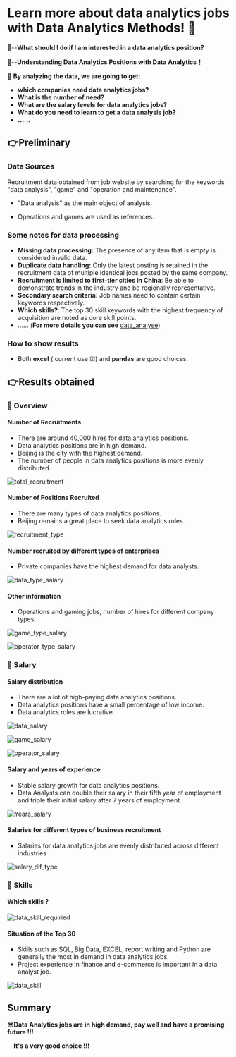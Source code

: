 # Learn more about **data analytics jobs** with **Data Analytics Methods**!  🥰

🤔--**What should I do if I am interested in a data analytics position?** 

🧐--**Understanding Data Analytics Positions with Data Analytics！**



🧠 **By analyzing the data, we are going to get:** 

- **which companies need data analytics jobs?** 
- **What is the number of need?**
-  **What are the salary levels for data analytics jobs?** 
- **What do you need to learn to get a data analysis job?**
- **......**



## 👉Preliminary

### Data Sources

Recruitment data obtained from job website by searching for the keywords "data analysis", "game" and "operation and maintenance".

- "Data analysis" as the main object of analysis.

- Operations and games are used as references.

### Some notes for data processing

- **Missing data processing:** The presence of any item that is empty is considered invalid data.
- **Duplicate data handling:** Only the latest posting is retained in the recruitment data of multiple identical jobs posted by the same company.
- **Recruitment is limited to first-tier cities in China**: Be able to demonstrate trends in the industry and be regionally representative.
- **Secondary search criteria:** Job names need to contain certain keywords respectively.
- **Which skills?**: The top 30 skill keywords with the highest frequency of acquisition are noted as core skill points.
- ...... (**For more details you can see** [data_analyse](./main_data_analyse.sql))

### How to show results

- Both **excel** ( current use ☑) and **pandas** are good choices.



## 👉Results obtained

### 🤨 Overview

#### Number of Recruitments

- There are around 40,000 hires for data analytics positions.
- Data analytics positions are in high demand.
- Beijing is the city with the highest demand.
- The number of people in data analytics positions is more evenly distributed.

![total_recruitment](.\asset\total_recruitment.jpg)



#### Number of Positions Recruited

- There are many types of data analytics positions.
- Beijing remains a great place to seek data analytics roles.

![recruitment_type](.\asset\recruitment_type.jpg)



#### Number recruited by different types of enterprises

- Private companies have the highest demand for data analysts.

![data_type_salary](.\asset\data_type_salary.jpg)



#### Other information

- Operations and gaming jobs, number of hires for different company types.

![game_type_salary](.\asset\game_type_salary.jpg)

![operator_type_salary](.\asset\operator_type_salary.jpg)



### 🤑 Salary

#### Salary distribution

- There are a lot of high-paying data analytics positions.
- Data analytics positions have a small percentage of low income.
- Data analytics roles are lucrative.

![data_salary](.\\asset\\data_salary.jpg)

![game_salary](.\asset\game_salary.jpg)

![operator_salary](.\asset\operator_salary.jpg)



#### Salary and years of experience

- Stable salary growth for data analytics positions.
- Data Analysts can double their salary in their fifth year of employment and triple their initial salary after 7 years of employment.

![Years_salary](.\asset\Years_salary.jpg)



#### Salaries for different types of business recruitment

- Salaries for data analytics jobs are evenly distributed across different industries

![salary_dif_type](.\asset\salary_dif_type.jpg)



### 💫 Skills

#### Which skills ?

![data_skill_requiried](.\asset\data_skill_requiried.jpg)



#### Situation of the Top 30

- Skills such as SQL, Big Data, EXCEL, report writing and Python are generally the most in demand in data analytics jobs.
- Project experience in finance and e-commerce is important in a data analyst job.

![data_skill](.\asset\data_skill.jpg)



## Summary

😎**Data Analytics jobs are in high demand, pay well and have a promising future !!!**

​    - **It's a very good choice !!!**

